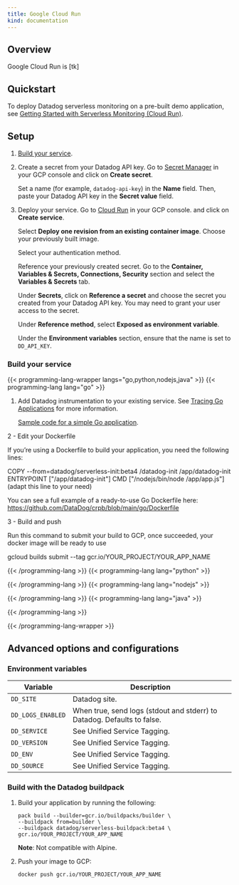 ```yaml
---
title: Google Cloud Run
kind: documentation
---
```


## Overview
Google Cloud Run is [tk]

## Quickstart

To deploy Datadog serverless monitoring on a pre-built demo application, see [Getting Started with Serverless Monitoring (Cloud Run)][1].

## Setup

1. [Build your service](#build-your-service).
2. Create a secret from your Datadog API key. 
   Go to [Secret Manager][2] in your GCP console and click on **Create secret**.

   Set a name (for example, `datadog-api-key`) in the **Name** field. Then, paste your Datadog API key in the **Secret value** field.
3. Deploy your service.
   Go to [Cloud Run][3] in your GCP console. and click on **Create service**.
   
   Select **Deploy one revision from an existing container image**. Choose your previously built image.

   Select your authentication method.

   Reference your previously created secret. Go to the **Container, Variables & Secrets, Connections, Security** section and select the **Variables & Secrets** tab. 

   Under **Secrets**, click on **Reference a secret** and choose the secret you created from your Datadog API key. You may need to grant your user access to the secret. 

   Under **Reference method**, select **Exposed as environment variable**.

   Under the **Environment variables** section, ensure that the name is set to `DD_API_KEY`.

### Build your service

{{< programming-lang-wrapper langs="go,python,nodejs,java" >}}
{{< programming-lang lang="go" >}}
1. Add Datadog instrumentation to your existing service. See [Tracing Go Applications][1] for more information. 

   [Sample code for a simple Go application][2].

2 - Edit your Dockerfile

If you’re using a Dockerfile to build your application, you need the following lines: 

COPY --from=datadog/serverless-init:beta4 /datadog-init /app/datadog-init
ENTRYPOINT ["/app/datadog-init"]
CMD ["/nodejs/bin/node /app/app.js"] (adapt this line to your need)

You can see a full example of a ready-to-use Go Dockerfile here: https://github.com/DataDog/crpb/blob/main/go/Dockerfile

3 - Build and push 

Run this command to submit your build to GCP, once succeeded, your docker image will be ready to use

gcloud builds submit --tag gcr.io/YOUR_PROJECT/YOUR_APP_NAME


[1]: /tracing/setup_overview/setup/go/?tabs=containers
[2]: https://github.com/DataDog/crpb/tree/main/go
{{< /programming-lang >}}
{{< programming-lang lang="python" >}}

{{< /programming-lang >}}
{{< programming-lang lang="nodejs" >}}

{{< /programming-lang >}}
{{< programming-lang lang="java" >}}

{{< /programming-lang >}}

{{< /programming-lang-wrapper >}}

## Advanced options and configurations

### Environment variables

| Variable | Description |
| -------- | ----------- |
| `DD_SITE` | Datadog site. |
| `DD_LOGS_ENABLED` | When true, send logs (stdout and stderr) to Datadog. Defaults to false. |
| `DD_SERVICE` | See Unified Service Tagging. |
| `DD_VERSION` | See Unified Service Tagging. |
| `DD_ENV` | See Unified Service Tagging. |
| `DD_SOURCE` | See Unified Service Tagging. |

### Build with the Datadog buildpack

1. Build your application by running the following:
   ```
   pack build --builder=gcr.io/buildpacks/builder \
   --buildpack from=builder \
   --buildpack datadog/serverless-buildpack:beta4 \
   gcr.io/YOUR_PROJECT/YOUR_APP_NAME

   ```

   **Note**: Not compatible with Alpine.

 2. Push your image to GCP:
    ```
    docker push gcr.io/YOUR_PROJECT/YOUR_APP_NAME
    ```

[1]: /getting_started/serverless/gcr
[2]: https://console.cloud.google.com/security/secret-manager
[3]: https://console.cloud.google.com/run
